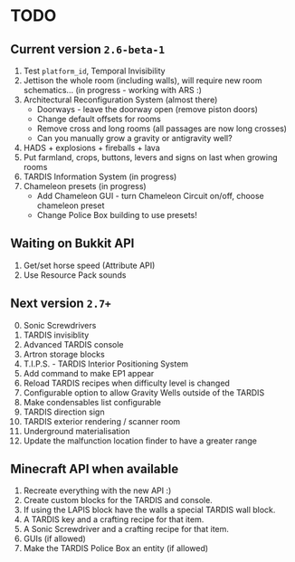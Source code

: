 # TODO

## Current version `2.6-beta-1`
1. Test `platform_id`, Temporal Invisibility
2. Jettison the whole room (including walls), will require new room schematics... (in progress - working with ARS :)
3. Architectural Reconfiguration System (almost there)
    * Doorways - leave the doorway open (remove piston doors)
    * Change default offsets for rooms
    * Remove cross and long rooms (all passages are now long crosses)
    * Can you manually grow a gravity or antigravity well?
4. HADS + explosions + fireballs + lava
5. Put farmland, crops, buttons, levers and signs on last when growing rooms
6. TARDIS Information System (in progress)
7. Chameleon presets (in progress)
    * Add Chameleon GUI - turn Chameleon Circuit on/off, choose chameleon preset
    * Change Police Box building to use presets!

## Waiting on Bukkit API
1. Get/set horse speed (Attribute API)
2. Use Resource Pack sounds

## Next version `2.7+`
0. Sonic Screwdrivers
1. TARDIS invisiblity
2. Advanced TARDIS console
3. Artron storage blocks
4. T.I.P.S. - TARDIS Interior Positioning System
5. Add command to make EP1 appear
6. Reload TARDIS recipes when difficulty level is changed
7. Configurable option to allow Gravity Wells outside of the TARDIS
8. Make condensables list configurable
9. TARDIS direction sign
10. TARDIS exterior rendering / scanner room
11. Underground materialisation
12. Update the malfunction location finder to have a greater range

## Minecraft API when available
1. Recreate everything with the new API :)
2. Create custom blocks for the TARDIS and console.
3. If using the LAPIS block have the walls a special TARDIS wall block.
4. A TARDIS key and a crafting recipe for that item.
5. A Sonic Screwdriver and a crafting recipe for that item.
6. GUIs (if allowed)
7. Make the TARDIS Police Box an entity (if allowed)
